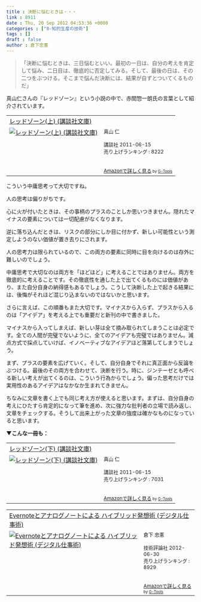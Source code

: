 ```yaml
---
title : 決断に悩むときは・・・
link : 8911
date : Thu, 20 Sep 2012 04:53:36 +0000
categories : ["0-知的生産の技術"]
tags : []
draft : false
author : 倉下忠憲
---
```


<blockquote>
「決断に悩むときは、三日悩むといい。最初の一日は、自分の考えを肯定して悩み、二日目は、徹底的に否定してみる。そして、最後の日は、その二つをぶつける。そこまで悩んだ決断には、結果が自ずとついてくるものだ」
</blockquote>

真山仁さんの『レッドゾーン』という小説の中で、赤間惣一朗氏の言葉として紹介されています。

<table  border="0" cellpadding="5"><tr><td colspan="2"><a href="http://www.amazon.co.jp/%E3%83%AC%E3%83%83%E3%83%89%E3%82%BE%E3%83%BC%E3%83%B3-%E4%B8%8A-%E8%AC%9B%E8%AB%87%E7%A4%BE%E6%96%87%E5%BA%AB-%E7%9C%9F%E5%B1%B1-%E4%BB%81/dp/4062769921%3FSubscriptionId%3D15SMZCTB9V8NGR2TW082%26tag%3Drashita1000-22%26linkCode%3Dxm2%26camp%3D2025%26creative%3D165953%26creativeASIN%3D4062769921" target="_blank">レッドゾーン(上) (講談社文庫)</a><img src="http://www.assoc-amazon.jp/e/ir?t=rashita1000-22&l=ur2&o=9" width="1" height="1" style="border: none;" alt="" /></td></tr><tr><td valign="top"><a href="http://www.amazon.co.jp/%E3%83%AC%E3%83%83%E3%83%89%E3%82%BE%E3%83%BC%E3%83%B3-%E4%B8%8A-%E8%AC%9B%E8%AB%87%E7%A4%BE%E6%96%87%E5%BA%AB-%E7%9C%9F%E5%B1%B1-%E4%BB%81/dp/4062769921%3FSubscriptionId%3D15SMZCTB9V8NGR2TW082%26tag%3Drashita1000-22%26linkCode%3Dxm2%26camp%3D2025%26creative%3D165953%26creativeASIN%3D4062769921" target="_blank"><img src="http://ecx.images-amazon.com/images/I/51xzvBDUQmL._SL160_.jpg" border="0" alt="レッドゾーン(上) (講談社文庫)" /></a></td><td valign="top"><font size="-1">真山 仁 <br /><br />講談社  2011-06-15<br />売り上げランキング : 8222<br /><br /><br /><a href="http://www.amazon.co.jp/%E3%83%AC%E3%83%83%E3%83%89%E3%82%BE%E3%83%BC%E3%83%B3-%E4%B8%8A-%E8%AC%9B%E8%AB%87%E7%A4%BE%E6%96%87%E5%BA%AB-%E7%9C%9F%E5%B1%B1-%E4%BB%81/dp/4062769921%3FSubscriptionId%3D15SMZCTB9V8NGR2TW082%26tag%3Drashita1000-22%26linkCode%3Dxm2%26camp%3D2025%26creative%3D165953%26creativeASIN%3D4062769921" target="_blank">Amazonで詳しく見る</a></font><font size="-2"> by <a href="http://www.goodpic.com/mt/aws/index.html" >G-Tools</a></font></td></tr></table>


こういう中庸思考って大切ですね。

人の思考は偏りがちです。

心に火が付いたときは、その事柄のプラスのことしか思いつきません。隠れたマイナスの要素については一切配慮がなくなります。

逆に落ち込んだときは、リスクの部分にしか目に付かず、新しい可能性という測定しようのない価値が置き去りにされます。

人の思考力は限られているので、この両方の要素に同時に目を向けるのは存外に難しいのでしょう。

中庸思考で大切なのは両方を「ほどほど」に考えることではありません。両方を徹底的に考えることです。その徹底性を通した上で出てくるものには価値があり、また自分自身の納得感もあるでしょう。こうして決断した上で起きる結果には、後悔がそれほど混じり込まないのではないかと思います。

さらに言えば、この順番もまた大切です。マイナスから入らず、プラスから入るのは「アイデア」を考える上でも重要だと新刊の中で書きました。

マイナスから入ってしまえば、新しい芽は全て摘み取られてしまうことは必定です。全ての人間が完璧でないように、全てのアイデアも完璧ではありません。減点方式で採点していけば、イノベーティブなアイデアほど落第してしまうでしょう。

まず、プラスの要素を広げていく。そして、自分自身でそれに真正面から反論をぶつける。最後のその両方を合わせて、決断を行う。時に、ジンテーゼとも呼べる新しい考えが出てくるのは、こういう行為からでしょう。偏った思考だけでは実用性のあるアイデアはなかなか生まれてきません。

ちなみに文章を書く上でも同じ考え方が使えると思います。まずは、自分自身の考えにひたすら肯定的になって筆を進め、次に強力な批判者の立場で読み返し、文章をチェックする。そうして出来上がった文章の強度は確かなものになっていると思います。

<strong>▼こんな一冊も：</strong>
<table  border="0" cellpadding="5"><tr><td colspan="2"><a href="http://www.amazon.co.jp/%E3%83%AC%E3%83%83%E3%83%89%E3%82%BE%E3%83%BC%E3%83%B3-%E4%B8%8B-%E8%AC%9B%E8%AB%87%E7%A4%BE%E6%96%87%E5%BA%AB-%E7%9C%9F%E5%B1%B1-%E4%BB%81/dp/406276993X%3FSubscriptionId%3D15SMZCTB9V8NGR2TW082%26tag%3Drashita1000-22%26linkCode%3Dxm2%26camp%3D2025%26creative%3D165953%26creativeASIN%3D406276993X" target="_blank">レッドゾーン(下) (講談社文庫)</a><img src="http://www.assoc-amazon.jp/e/ir?t=rashita1000-22&l=ur2&o=9" width="1" height="1" style="border: none;" alt="" /></td></tr><tr><td valign="top"><a href="http://www.amazon.co.jp/%E3%83%AC%E3%83%83%E3%83%89%E3%82%BE%E3%83%BC%E3%83%B3-%E4%B8%8B-%E8%AC%9B%E8%AB%87%E7%A4%BE%E6%96%87%E5%BA%AB-%E7%9C%9F%E5%B1%B1-%E4%BB%81/dp/406276993X%3FSubscriptionId%3D15SMZCTB9V8NGR2TW082%26tag%3Drashita1000-22%26linkCode%3Dxm2%26camp%3D2025%26creative%3D165953%26creativeASIN%3D406276993X" target="_blank"><img src="http://ecx.images-amazon.com/images/I/51SiuMkqcSL._SL160_.jpg" border="0" alt="レッドゾーン(下) (講談社文庫)" /></a></td><td valign="top"><font size="-1">真山 仁 <br /><br />講談社  2011-06-15<br />売り上げランキング : 7031<br /><br /><br /><a href="http://www.amazon.co.jp/%E3%83%AC%E3%83%83%E3%83%89%E3%82%BE%E3%83%BC%E3%83%B3-%E4%B8%8B-%E8%AC%9B%E8%AB%87%E7%A4%BE%E6%96%87%E5%BA%AB-%E7%9C%9F%E5%B1%B1-%E4%BB%81/dp/406276993X%3FSubscriptionId%3D15SMZCTB9V8NGR2TW082%26tag%3Drashita1000-22%26linkCode%3Dxm2%26camp%3D2025%26creative%3D165953%26creativeASIN%3D406276993X" target="_blank">Amazonで詳しく見る</a></font><font size="-2"> by <a href="http://www.goodpic.com/mt/aws/index.html" >G-Tools</a></font></td></tr></table>

<table  border="0" cellpadding="5"><tr><td colspan="2"><a href="http://www.amazon.co.jp/Evernote%E3%81%A8%E3%82%A2%E3%83%8A%E3%83%AD%E3%82%B0%E3%83%8E%E3%83%BC%E3%83%88%E3%81%AB%E3%82%88%E3%82%8B-%E3%83%8F%E3%82%A4%E3%83%96%E3%83%AA%E3%83%83%E3%83%89%E7%99%BA%E6%83%B3%E8%A1%93-%E3%83%87%E3%82%B8%E3%82%BF%E3%83%AB%E4%BB%95%E4%BA%8B%E8%A1%93-%E5%80%89%E4%B8%8B-%E5%BF%A0%E6%86%B2/dp/4774151505%3FSubscriptionId%3D15SMZCTB9V8NGR2TW082%26tag%3Drashita1000-22%26linkCode%3Dxm2%26camp%3D2025%26creative%3D165953%26creativeASIN%3D4774151505" target="_blank">Evernoteとアナログノートによる ハイブリッド発想術 (デジタル仕事術)</a><img src="http://www.assoc-amazon.jp/e/ir?t=rashita1000-22&l=ur2&o=9" width="1" height="1" style="border: none;" alt="" /></td></tr><tr><td valign="top"><a href="http://www.amazon.co.jp/Evernote%E3%81%A8%E3%82%A2%E3%83%8A%E3%83%AD%E3%82%B0%E3%83%8E%E3%83%BC%E3%83%88%E3%81%AB%E3%82%88%E3%82%8B-%E3%83%8F%E3%82%A4%E3%83%96%E3%83%AA%E3%83%83%E3%83%89%E7%99%BA%E6%83%B3%E8%A1%93-%E3%83%87%E3%82%B8%E3%82%BF%E3%83%AB%E4%BB%95%E4%BA%8B%E8%A1%93-%E5%80%89%E4%B8%8B-%E5%BF%A0%E6%86%B2/dp/4774151505%3FSubscriptionId%3D15SMZCTB9V8NGR2TW082%26tag%3Drashita1000-22%26linkCode%3Dxm2%26camp%3D2025%26creative%3D165953%26creativeASIN%3D4774151505" target="_blank"><img src="http://ecx.images-amazon.com/images/I/41kEDq5iQ6L._SL160_.jpg" border="0" alt="Evernoteとアナログノートによる ハイブリッド発想術 (デジタル仕事術)" /></a></td><td valign="top"><font size="-1">倉下 忠憲 <br /><br />技術評論社  2012-06-30<br />売り上げランキング : 8929<br /><br /><br /><a href="http://www.amazon.co.jp/Evernote%E3%81%A8%E3%82%A2%E3%83%8A%E3%83%AD%E3%82%B0%E3%83%8E%E3%83%BC%E3%83%88%E3%81%AB%E3%82%88%E3%82%8B-%E3%83%8F%E3%82%A4%E3%83%96%E3%83%AA%E3%83%83%E3%83%89%E7%99%BA%E6%83%B3%E8%A1%93-%E3%83%87%E3%82%B8%E3%82%BF%E3%83%AB%E4%BB%95%E4%BA%8B%E8%A1%93-%E5%80%89%E4%B8%8B-%E5%BF%A0%E6%86%B2/dp/4774151505%3FSubscriptionId%3D15SMZCTB9V8NGR2TW082%26tag%3Drashita1000-22%26linkCode%3Dxm2%26camp%3D2025%26creative%3D165953%26creativeASIN%3D4774151505" target="_blank">Amazonで詳しく見る</a></font><font size="-2"> by <a href="http://www.goodpic.com/mt/aws/index.html" >G-Tools</a></font></td></tr></table>

